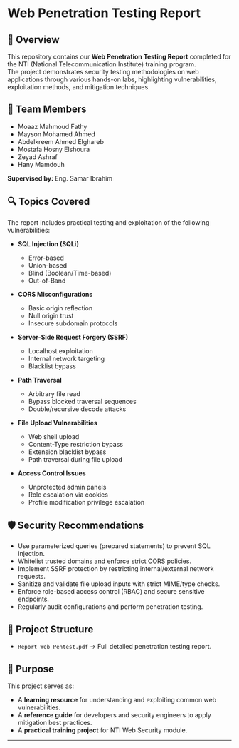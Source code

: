 # Web Penetration Testing Report

## 📌 Overview
This repository contains our **Web Penetration Testing Report** completed for the NTI (National Telecommunication Institute) training program.  
The project demonstrates security testing methodologies on web applications through various hands-on labs, highlighting vulnerabilities, exploitation methods, and mitigation techniques.

## 👥 Team Members
- Moaaz Mahmoud Fathy  
- Mayson Mohamed Ahmed  
- Abdelkreem Ahmed Elghareb  
- Mostafa Hosny Elshoura  
- Zeyad Ashraf  
- Hany Mamdouh  

**Supervised by:** Eng. Samar Ibrahim  

## 🔍 Topics Covered
The report includes practical testing and exploitation of the following vulnerabilities:

- **SQL Injection (SQLi)**
  - Error-based
  - Union-based
  - Blind (Boolean/Time-based)
  - Out-of-Band

- **CORS Misconfigurations**
  - Basic origin reflection
  - Null origin trust
  - Insecure subdomain protocols

- **Server-Side Request Forgery (SSRF)**
  - Localhost exploitation
  - Internal network targeting
  - Blacklist bypass

- **Path Traversal**
  - Arbitrary file read
  - Bypass blocked traversal sequences
  - Double/recursive decode attacks

- **File Upload Vulnerabilities**
  - Web shell upload
  - Content-Type restriction bypass
  - Extension blacklist bypass
  - Path traversal during file upload

- **Access Control Issues**
  - Unprotected admin panels
  - Role escalation via cookies
  - Profile modification privilege escalation

## 🛡️ Security Recommendations
- Use parameterized queries (prepared statements) to prevent SQL injection.
- Whitelist trusted domains and enforce strict CORS policies.
- Implement SSRF protection by restricting internal/external network requests.
- Sanitize and validate file upload inputs with strict MIME/type checks.
- Enforce role-based access control (RBAC) and secure sensitive endpoints.
- Regularly audit configurations and perform penetration testing.

## 📂 Project Structure
- `Report Web Pentest.pdf` → Full detailed penetration testing report.

## 🎯 Purpose
This project serves as:
- A **learning resource** for understanding and exploiting common web vulnerabilities.
- A **reference guide** for developers and security engineers to apply mitigation best practices.
- A **practical training project** for NTI Web Security module.

---
